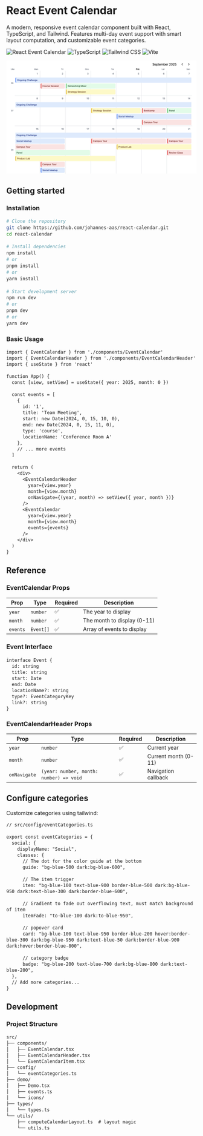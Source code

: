 # React Event Calendar

A modern, responsive event calendar component built with React, TypeScript, and Tailwind. Features multi-day event support with smart layout computation, and customizable event categories.

![React Event Calendar](https://img.shields.io/badge/React-19.1.1-blue)
![TypeScript](https://img.shields.io/badge/TypeScript-5.8.3-blue)
![Tailwind CSS](https://img.shields.io/badge/Tailwind_CSS-4.1.13-38B2AC)
![Vite](https://img.shields.io/badge/Vite-7.1.2-646CFF)


![Calendar preview](./calendar.png)


## Getting started

### Installation

```bash
# Clone the repository
git clone https://github.com/johannes-aas/react-calendar.git
cd react-calendar

# Install dependencies
npm install
# or
pnpm install
# or
yarn install

# Start development server
npm run dev
# or
pnpm dev
# or
yarn dev
```

### Basic Usage

```tsx
import { EventCalendar } from './components/EventCalendar'
import { EventCalendarHeader } from './components/EventCalendarHeader'
import { useState } from 'react'

function App() {
  const [view, setView] = useState({ year: 2025, month: 0 })
  
  const events = [
    {
      id: '1',
      title: 'Team Meeting',
      start: new Date(2024, 0, 15, 10, 0),
      end: new Date(2024, 0, 15, 11, 0),
      type: 'course',
      locationName: 'Conference Room A'
    },
    // ... more events
  ]

  return (
    <div>
      <EventCalendarHeader
        year={view.year}
        month={view.month}
        onNavigate={(year, month) => setView({ year, month })}
      />
      <EventCalendar 
        year={view.year} 
        month={view.month} 
        events={events} 
      />
    </div>
  )
}
```

## Reference

### EventCalendar Props

| Prop | Type | Required | Description |
|------|------|----------|-------------|
| `year` | `number` | ✅ | The year to display |
| `month` | `number` | ✅ | The month to display (0-11) |
| `events` | `Event[]` | ✅ | Array of events to display |

### Event Interface

```tsx
interface Event {
  id: string
  title: string
  start: Date
  end: Date
  locationName?: string
  type?: EventCategoryKey
  link?: string
}
```

### EventCalendarHeader Props

| Prop | Type | Required | Description |
|------|------|----------|-------------|
| `year` | `number` | ✅ | Current year |
| `month` | `number` | ✅ | Current month (0-11) |
| `onNavigate` | `(year: number, month: number) => void` | ✅ | Navigation callback |

## Configure categories

Customize categories using tailwind:

```tsx
// src/config/eventCategories.ts

export const eventCategories = {
  social: {
    displayName: "Social",
    classes: {
      // The dot for the color guide at the bottom
      guide: "bg-blue-500 dark:bg-blue-600",

      // The item trigger
      item: "bg-blue-100 text-blue-900 border-blue-500 dark:bg-blue-950 dark:text-blue-300 dark:border-blue-600",

      // Gradient to fade out overflowing text, must match background of item 
      itemFade: "to-blue-100 dark:to-blue-950",

      // popover card
      card: "bg-blue-100 text-blue-950 border-blue-200 hover:border-blue-300 dark:bg-blue-950 dark:text-blue-50 dark:border-blue-900 dark:hover:border-blue-800",

      // category badge
      badge: "bg-blue-200 text-blue-700 dark:bg-blue-800 dark:text-blue-200",
  },
  // Add more categories...
}
```


## Development

### Project Structure

```
src/
├── components/
│   ├── EventCalendar.tsx
│   ├── EventCalendarHeader.tsx
│   └── EventCalendarItem.tsx
├── config/
│   └── eventCategories.ts
├── demo/
│   ├── Demo.tsx
│   ├── events.ts
│   └── icons/
├── types/
│   └── types.ts
└── utils/
    ├── computeCalendarLayout.ts  # layout magic
    └── utils.ts
```
